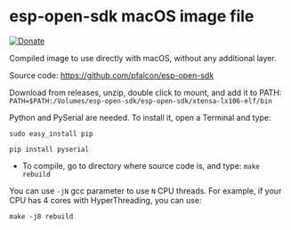 # esp-open-sdk macOS image file

[![Donate](https://img.shields.io/badge/donate-PayPal-blue.svg)](https://paypal.me/ravensystem)

Compiled image to use directly with macOS, without any additional layer.

Source code: https://github.com/pfalcon/esp-open-sdk

Download from releases, unzip, double click to mount, and add it to PATH:
`PATH=$PATH:/Volumes/esp-open-sdk/esp-open-sdk/xtensa-lx106-elf/bin`

Python and PySerial are needed. To install it, open a Terminal and type:

`sudo easy_install pip`

`pip install pyserial`

* To compile, go to directory where source code is, and type:
`make rebuild`

You can use `-jN` gcc parameter to use `N` CPU threads.
For example, if your CPU has 4 cores with HyperThreading, you can use:

`make -j8 rebuild`
